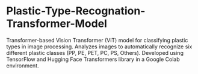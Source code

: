 # Plastic-Type-Recognation-Transformer-Model
Transformer-based Vision Transformer (ViT) model for classifying plastic types in image processing. Analyzes images to automatically recognize six different plastic classes (PP, PE, PET, PC, PS, Others). Developed using TensorFlow and Hugging Face Transformers library in a Google Colab environment.
